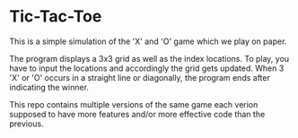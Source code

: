# Tic-Tac-Toe
This is a simple simulation of the 'X' and 'O' game which we play on paper.

The program displays a 3x3 grid as well as the index locations. To play, you have to input the locations and accordingly the grid gets updated. When 3 'X' or 'O' occurs in a straight line or diagonally, the program ends after indicating the winner.

This repo contains multiple versions of the same game each verion supposed to have more features and/or more effective code than the previous.